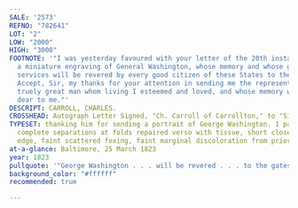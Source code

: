 ```yaml
---
SALE: '2573'
REFNO: "782641"
LOT: "2"
LOW: "2000"
HIGH: "3000"
FOOTNOTE: '"I was yesterday favoured with your letter of the 20th instant inclosing
  a miniature engraving of General Washington, whose memory and whose great and disinterested
  services will be revered by every good citizen of these States to the gates of time.
  Accept, Sir, my thanks for your attention in sending me the representation of that
  truely great man whom living I esteemed and loved, and whose memory will ever be
  dear to me."'
DESCRIPT: CARROLL, CHARLES.
CROSSHEAD: Autograph Letter Signed, "Ch. Carroll of Carrollton," to "Sir,"
TYPESET: thanking him for sending a portrait of George Washington. 1 page, 7x7½ inches;
  complete separations at folds repaired verso with tissue, short closed tear at right
  edge, faint scattered foxing, faint marginal discoloration from prior matting.
at-a-glance: Baltimore, 25 March 1823
year: 1823
pullquote: '"George Washington . . . will be revered . . . to the gates of time"'
background_color: "#ffffff"
recommended: true

---
```

